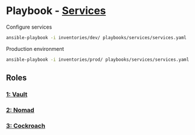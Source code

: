 # Playbook - [Services](.)

Configure services

```sh
ansible-playbook -i inventories/dev/ playbooks/services/services.yaml
```

Production environment

```sh
ansible-playbook -i inventories/prod/ playbooks/services/services.yaml
```

## Roles

### [1: Vault](./vault/)

### [2: Nomad](./nomad/)

### [3: Cockroach](./cockroach/)
